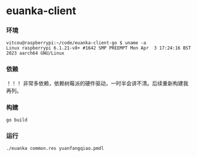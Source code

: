 # euanka-client

### 环境 


```shell
vitcou@raspberrypi:~/code/euanka-client-go $ uname -a
Linux raspberrypi 6.1.21-v8+ #1642 SMP PREEMPT Mon Apr  3 17:24:16 BST 2023 aarch64 GNU/Linux
```


### 依赖

！！！ 非常多依赖，依赖树莓派的硬件驱动，一时半会讲不清。后续重新构建我再列。

### 构建

```shell
go build
```

### 运行
```shell
./euanka common.res yuanfangqiao.pmdl
```

